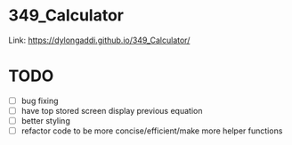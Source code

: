 # 349_Calculator
Link: https://dylongaddi.github.io/349_Calculator/
# TODO
- [ ] bug fixing
- [ ] have top stored screen display previous equation
- [ ] better styling
- [ ] refactor code to be more concise/efficient/make more helper functions
